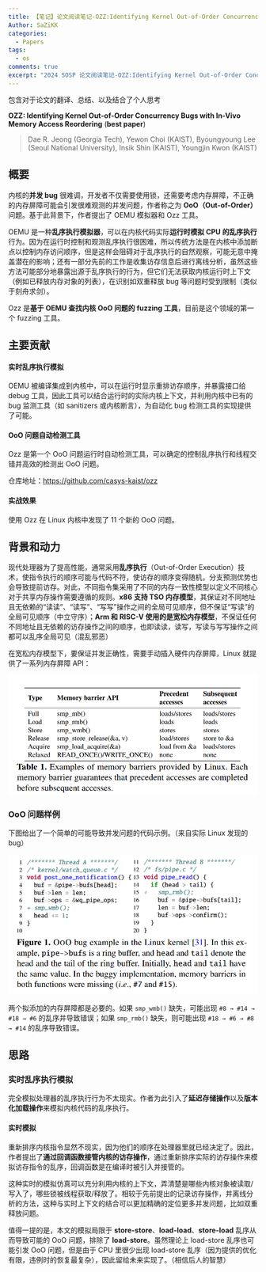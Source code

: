 ```yaml
---
title: 【笔记】论文阅读笔记-OZZ:Identifying Kernel Out-of-Order Concurrency Bugs with In-Vivo Memory Access Reordering
Author: SaZiKK
categories:
  - Papers
tags:
  - os
comments: true
excerpt: "2024 SOSP 论文阅读笔记-OZZ:Identifying Kernel Out-of-Order Concurrency Bugs with In-Vivo Memory Access Reordering"
---
```


包含对于论文的翻译、总结、以及结合了个人思考

**OZZ: Identifying Kernel Out-of-Order Concurrency Bugs with In-Vivo Memory Access Reordering** (**best paper**)
> Dae R. Jeong (Georgia Tech), Yewon Choi (KAIST), Byoungyoung Lee (Seoul National University), Insik Shin (KAIST), Youngjin Kwon (KAIST) 

## 概要

内核的**并发 bug** 很难调，开发者不仅需要使用锁，还需要考虑内存屏障，不正确的内存屏障可能会引发很难观测的并发问题，作者称之为 **OoO（Out-of-Order）** 问题。基于此背景下，作者提出了 OEMU 模拟器和 Ozz 工具。

OEMU 是一种**乱序执行模拟器**，可以在内核代码实际**运行时模拟 CPU 的乱序执行**行为。因为在运行时控制和观测乱序执行很困难，所以传统方法是在内核中添加断点以控制内存访问顺序，但是这样会阻碍对于乱序执行的自然观察，可能无意中掩盖潜在的影响；还有一部分先前的工作是收集访存信息后进行离线分析，虽然这些方法可能部分地暴露出源于乱序执行的行为，但它们无法获取内核运行时上下文（例如已释放内存对象的列表），在识别如双重释放 bug 等问题时受到限制（类似于刻舟求剑）。

Ozz 是**基于 OEMU 查找内核 OoO 问题的 fuzzing 工具**，目前是这个领域的第一个 fuzzing 工具。

## 主要贡献

#### 实时乱序执行模拟

OEMU 被编译集成到内核中，可以在运行时显示重排访存顺序，并暴露接口给 debug 工具，因此工具可以结合运行时的实际内核上下文，并利用内核中已有的 bug 监测工具（如 sanitizers 或内核断言），为自动化 bug 检测工具的实现提供了可能。

#### OoO 问题自动检测工具

Ozz 是第一个 OoO 问题运行时自动检测工具，可以确定的控制乱序执行和线程交错并高效的检测出 OoO 问题。

仓库地址：https://github.com/casys-kaist/ozz

#### 实战效果

使用 Ozz 在 Linux 内核中发现了 11 个新的 OoO 问题。

## 背景和动力

现代处理器为了提高性能，通常采用**乱序执行**（Out-of-Order Execution）技术，使指令执行的顺序可能与代码不符，使访存的顺序变得随机，分支预测优势也会导致提前访存。对此，不同指令集采用了不同的内存一致性模型以定义不同核心对于共享内存操作需要遵循的规则。**x86 支持 TSO 内存模型**，其保证对不同地址且⽆依赖的“读读”、“读写”、“写写”操作之间的全局可⻅顺序，但不保证“写读”的全局可⻅顺序（中立守序）；**Arm 和 RISC-V 使用的是宽松内存模型**，不保证任何不同地址且⽆依赖的访存操作之间的顺序，也即读读，读写，写读与写写操作之间都可以乱序全局可⻅（混乱邪恶）

在宽松内存模型下，要保证并发正确性，需要手动插入硬件内存屏障，Linux 就提供了一系列内存屏障 API：

![API](../assets/figures/papers/Ozz/API.png)

### OoO 问题样例

下图给出了一个简单的可能导致并发问题的代码示例。（来自实际 Linux 发现的 bug）

![OoO](../assets/figures/papers/Ozz/OoO.png)

两个拟添加的内存屏障都是必要的。如果 `smp_wmb()` 缺失，可能出现 `#8 → #14 → #18 → #6` 的乱序并导致错误；如果 `smp_rmb()` 缺失，则可能出现 `#18 → #6 → #8 → #14` 的乱序导致错误。

## 思路

### 实时乱序执行模拟

完全模拟处理器的乱序执行行为不太现实。作者为此引入了**延迟存储操作**以及**版本化加载操作**来模拟内核代码的乱序执行。

#### 实时模拟

重新排序内核指令显然不现实，因为他们的顺序在处理器里就已经决定了。因此，作者提出了**通过回调函数接管内核的访存操作**，通过重新排序实际的访存操作来模拟访存指令的乱序，回调函数是在编译时被引入并接管的。

这种实时的模拟仿真可以充分利用内核的上下文，弄清楚是哪些内核对象被读取/写入了，哪些锁被线程获取/释放了。相较于先前提出的记录访存操作，并离线分析的方法，这种与实时上下文的结合可以更加精确的定位更多并发问题，比如双重释放问题。

值得一提的是，本文的模拟局限于 **store-store**、**load-load**、**store-load** 乱序从而导致可能的 OoO 问题，排除了 **load-store**。虽然理论上 load-store 乱序也可能引发 OoO 问题，但是由于 CPU 里很少出现 load-store 乱序（因为提供的优化有限，违例时的恢复最复杂），因此留给未来实现了。（相信后人的智慧）

